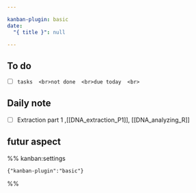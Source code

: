 ```yaml
---

kanban-plugin: basic
date:
  "{ title }": null

---
```


## To do

- [ ] ```tasks  <br>not done  <br>due today  <br>```



## Daily note
- [ ]  Extraction part 1 ,[[DNA_extraction_P1]], [[DNA_analyzing_R]]


## futur aspect





%% kanban:settings
```
{"kanban-plugin":"basic"}
```
%%